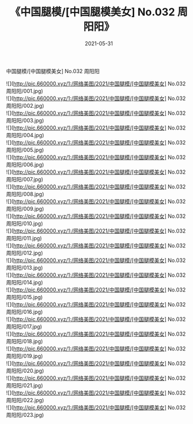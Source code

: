 ﻿---
layout: post
title:  《中国腿模/[中国腿模美女] No.032 周阳阳》
date:   2021-05-31
img: http://pic.660000.xyz/1:/网络美图/2021/中国腿模/[中国腿模美女] No.032 周阳阳/000.jpg
categories: [美女, 清纯, 唯美]
---

中国腿模/[中国腿模美女] No.032 周阳阳

 ![](http://pic.660000.xyz/1:/网络美图/2021/中国腿模/[中国腿模美女] No.032 周阳阳/001.jpg) <br>![](http://pic.660000.xyz/1:/网络美图/2021/中国腿模/[中国腿模美女] No.032 周阳阳/002.jpg) <br>![](http://pic.660000.xyz/1:/网络美图/2021/中国腿模/[中国腿模美女] No.032 周阳阳/003.jpg) <br>![](http://pic.660000.xyz/1:/网络美图/2021/中国腿模/[中国腿模美女] No.032 周阳阳/004.jpg) <br>![](http://pic.660000.xyz/1:/网络美图/2021/中国腿模/[中国腿模美女] No.032 周阳阳/005.jpg) <br>![](http://pic.660000.xyz/1:/网络美图/2021/中国腿模/[中国腿模美女] No.032 周阳阳/006.jpg) <br>![](http://pic.660000.xyz/1:/网络美图/2021/中国腿模/[中国腿模美女] No.032 周阳阳/007.jpg) <br>![](http://pic.660000.xyz/1:/网络美图/2021/中国腿模/[中国腿模美女] No.032 周阳阳/008.jpg) <br>![](http://pic.660000.xyz/1:/网络美图/2021/中国腿模/[中国腿模美女] No.032 周阳阳/009.jpg) <br>![](http://pic.660000.xyz/1:/网络美图/2021/中国腿模/[中国腿模美女] No.032 周阳阳/010.jpg) <br>![](http://pic.660000.xyz/1:/网络美图/2021/中国腿模/[中国腿模美女] No.032 周阳阳/011.jpg) <br>![](http://pic.660000.xyz/1:/网络美图/2021/中国腿模/[中国腿模美女] No.032 周阳阳/012.jpg) <br>![](http://pic.660000.xyz/1:/网络美图/2021/中国腿模/[中国腿模美女] No.032 周阳阳/013.jpg) <br>![](http://pic.660000.xyz/1:/网络美图/2021/中国腿模/[中国腿模美女] No.032 周阳阳/014.jpg) <br>![](http://pic.660000.xyz/1:/网络美图/2021/中国腿模/[中国腿模美女] No.032 周阳阳/015.jpg) <br>![](http://pic.660000.xyz/1:/网络美图/2021/中国腿模/[中国腿模美女] No.032 周阳阳/016.jpg) <br>![](http://pic.660000.xyz/1:/网络美图/2021/中国腿模/[中国腿模美女] No.032 周阳阳/017.jpg) <br>![](http://pic.660000.xyz/1:/网络美图/2021/中国腿模/[中国腿模美女] No.032 周阳阳/018.jpg) <br>![](http://pic.660000.xyz/1:/网络美图/2021/中国腿模/[中国腿模美女] No.032 周阳阳/019.jpg) <br>![](http://pic.660000.xyz/1:/网络美图/2021/中国腿模/[中国腿模美女] No.032 周阳阳/020.jpg) <br>![](http://pic.660000.xyz/1:/网络美图/2021/中国腿模/[中国腿模美女] No.032 周阳阳/021.jpg) <br>![](http://pic.660000.xyz/1:/网络美图/2021/中国腿模/[中国腿模美女] No.032 周阳阳/022.jpg) <br>![](http://pic.660000.xyz/1:/网络美图/2021/中国腿模/[中国腿模美女] No.032 周阳阳/023.jpg) <br>